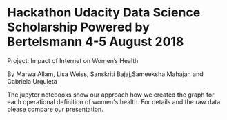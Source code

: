 # Hackathon Udacity Data Science Scholarship Powered by Bertelsmann 4-5 August 2018
Project:   Impact of Internet on Women’s Health

By Marwa Allam, Lisa Weiss, Sanskriti Bajaj,Sameeksha Mahajan and Gabriela Urquieta

The jupyter notebooks show our approach how we created the graph for each operational definition of women's health. 
For details and the raw data please compare our presentation.
